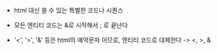 - html 대신 쓸 수 있는 특별한 코드나 시퀀스

- 모든 엔티티 코드는 &로 시작해서 ; 로 끝난다

- '<', '>', '&' 등은 html의 예약문자 이므로, 
  엔티티 코드로 대체한다 -> &lt;, &gt;, &amp;

